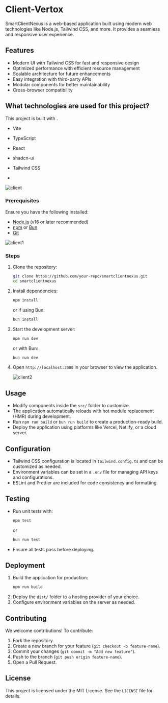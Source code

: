 # Client-Vertox
SmartClientNexus is a web-based application built using modern web technologies like Node.js, Tailwind CSS, and more. It provides a seamless and responsive user experience.

## Features
- Modern UI with Tailwind CSS for fast and responsive design
- Optimized performance with efficient resource management
- Scalable architecture for future enhancements
- Easy integration with third-party APIs
- Modular components for better maintainability
- Cross-browser compatibility

## What technologies are used for this project?

This project is built with .

- Vite
- TypeScript
- React
- shadcn-ui
- Tailwind CSS

- 

![client](https://github.com/user-attachments/assets/b77bb6ab-cf71-4600-b0f2-adbb5fd9a118)


### Prerequisites
Ensure you have the following installed:
- [Node.js](https://nodejs.org/) (v16 or later recommended)
- [npm](https://www.npmjs.com/) or [Bun](https://bun.sh/)
- [Git](https://git-scm.com/)

![client1](https://github.com/user-attachments/assets/7e2b12c1-2ed8-4d76-b125-98a1b6f3b9ee)


### Steps
1. Clone the repository:
   ```sh
   git clone https://github.com/your-repo/smartclientnexus.git
   cd smartclientnexus
   ```
2. Install dependencies:
   ```sh
   npm install
   ```
   or if using Bun:
   ```sh
   bun install
   ```
3. Start the development server:
   ```sh
   npm run dev
   ```
   or with Bun:
   ```sh
   bun run dev
   ```
4. Open `http://localhost:3000` in your browser to view the application.

   ![client2](https://github.com/user-attachments/assets/67d832be-a34e-499a-a3a7-d5becb77f003)


## Usage
- Modify components inside the `src/` folder to customize.
- The application automatically reloads with hot module replacement (HMR) during development.
- Run `npm run build` or `bun run build` to create a production-ready build.
- Deploy the application using platforms like Vercel, Netlify, or a cloud server.

## Configuration
- Tailwind CSS configuration is located in `tailwind.config.ts` and can be customized as needed.
- Environment variables can be set in a `.env` file for managing API keys and configurations.
- ESLint and Prettier are included for code consistency and formatting.

## Testing
- Run unit tests with:
   ```sh
   npm test
   ```
   or
   ```sh
   bun run test
   ```
- Ensure all tests pass before deploying.

## Deployment
1. Build the application for production:
   ```sh
   npm run build
   ```
2. Deploy the `dist/` folder to a hosting provider of your choice.
3. Configure environment variables on the server as needed.

## Contributing
We welcome contributions! To contribute:
1. Fork the repository.
2. Create a new branch for your feature (`git checkout -b feature-name`).
3. Commit your changes (`git commit -m "Add new feature"`).
4. Push to the branch (`git push origin feature-name`).
5. Open a Pull Request.

## License
This project is licensed under the MIT License. See the `LICENSE` file for details.

